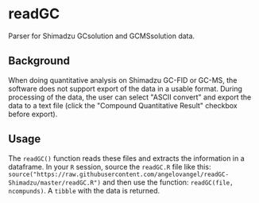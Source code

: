 # readGC
Parser for Shimadzu GCsolution and GCMSsolution data.

## Background
When doing quantitative analysis on Shimadzu GC-FID or GC-MS, the software does not support export of the data in a usable format. During processing of the data, the user can select "ASCII convert" and export the data to a text file (click the "Compound Quantitative Result" checkbox before export). 

## Usage
The `readGC()` function reads these files and extracts the information in a dataframe.
In your `R` session, source the `readGC.R` file like this: `source("https://raw.githubusercontent.com/angelovangel/readGC-Shimadzu/master/readGC.R")` and then use the function: `readGC(file, ncompunds)`.
A `tibble` with the data is returned. 
